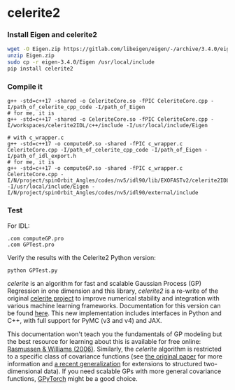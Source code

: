 # celerite2

### Install Eigen and celerite2
```sh
wget -O Eigen.zip https://gitlab.com/libeigen/eigen/-/archive/3.4.0/eigen-3.4.0.zip
unzip Eigen.zip
sudo cp -r eigen-3.4.0/Eigen /usr/local/include
pip install celerite2
```
### Compile it
```
g++ -std=c++17 -shared -o CeleriteCore.so -fPIC CeleriteCore.cpp -I/path_of_celerite_cpp_code -I/path_of_Eigen
# for me, it is
g++ -std=c++17 -shared -o CeleriteCore.so -fPIC CeleriteCore.cpp -I/workspaces/celerite2IDL/c++/include -I/usr/local/include/Eigen

# with c_wrapper.c
g++ -std=c++17 -o computeGP.so -shared -fPIC c_wrapper.c CeleriteCore.cpp -I/path_of_celerite_cpp_code -I/path_of_Eigen -I/path_of_idl_export.h
# for me, it is
g++ -std=c++17 -o computeGP.so -shared -fPIC c_wrapper.c CeleriteCore.cpp -I/N/project/spinOrbit_Angles/codes/nv5/idl90/lib/EXOFASTv2/celerite2IDL/c++/include -I/usr/local/include/Eigen -I/N/project/spinOrbit_Angles/codes/nv5/idl90/external/include

```
### Test
For IDL:
```
.com computeGP.pro
.com GPTest.pro

```
Verify the results with the Celerite2 Python version:

```bash
python GPTest.py
```


_celerite_ is an algorithm for fast and scalable Gaussian Process (GP)
Regression in one dimension and this library, _celerite2_ is a re-write of the
original [celerite project](https://celerite.readthedocs.io) to improve
numerical stability and integration with various machine learning frameworks.
Documentation for this version can be found
[here](https://celerite2.readthedocs.io/en/latest/). This new implementation
includes interfaces in Python and C++, with full support for PyMC (v3 and v4)
and JAX.

This documentation won't teach you the fundamentals of GP modeling but the best
resource for learning about this is available for free online: [Rasmussen &
Williams (2006)](http://www.gaussianprocess.org/gpml/). Similarly, the
_celerite_ algorithm is restricted to a specific class of covariance functions
(see [the original paper](https://arxiv.org/abs/1703.09710) for more information
and [a recent generalization](https://arxiv.org/abs/2007.05799) for extensions
to structured two-dimensional data). If you need scalable GPs with more general
covariance functions, [GPyTorch](https://gpytorch.ai/) might be a good choice.
